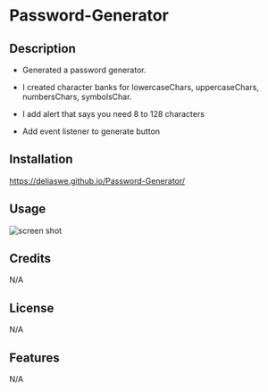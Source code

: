 # Password-Generator

## Description

- Generated a password generator.
 
- I created character banks for lowercaseChars, uppercaseChars, numbersChars, symbolsChar.

- I add alert that says you need 8 to 128 characters

- Add event listener to generate button

## Installation
https://deliaswe.github.io/Password-Generator/

## Usage

![screen shot](./assets/images/screencapture-deliaswe-github-io-Password-Generator-2023-04-23-11_57_34.png)

## Credits
N/A
## License
N/A
## Features
N/A